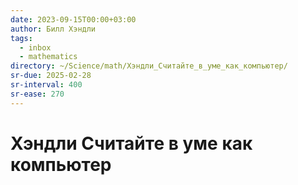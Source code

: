 ```yaml
---
date: 2023-09-15T00:00+03:00
author: Билл Хэндли
tags:
  - inbox
  - mathematics
directory: ~/Science/math/Хэндли_Считайте_в_уме_как_компьютер/
sr-due: 2025-02-28
sr-interval: 400
sr-ease: 270
---
```


# Хэндли Считайте в уме как компьютер
